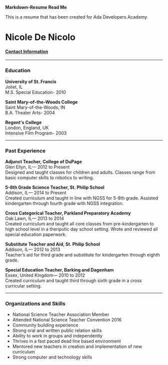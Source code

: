 **Markdown-Resume Read Me**

This is a resume that has been created for Ada Developers Academy.

# **Nicole De Nicolo**

#### [Contact Information](http://evaunt.me/lA1fPB/NicoleDeNicolo) 

___

### **Education** 

**University of St. Francis**  
Joliet, IL  
M.S. Special Education- 2010

**Saint Mary-of-the-Woods College**  
Saint Mary-of-the-Woods, IN  
B.A. Theater Arts- 2004 

**Regent's College**  
London, England, UK  
Intensive Film Program- 2003

---

### **Past Experience**
**Adjunct Teacher, College of DuPage**  
Glen Ellyn, IL— 2012 to Present  
Designed and taught classes for children and adults. Classes range from basic computer skills to robotics to writing. 

**5-8th Grade Science Teacher, St. Philip School**  
Addison, IL— 2014 to Present  
Created curriculum and taught in line with NGSS for 5-8th grade. Assisted kindergarten through fourth grade with NGSS integration. 

**Cross Categorical Teacher, Parkland Preparatory Academy**  
Oak Lawn, IL— 2013 to 2014  
Created curriculum and taught all core classes from pre-kindergarten to high school level in a theriputic day school setting.  Wrote and reviewed all special education paperwork.

**Substitute Teacher and Aid, St. Philip School**  
Addison, IL— 2012 to 2013  
Teacher’s aid for third grade and substitute for kindergarten through eighth grade. 

**Special Education Teacher, Barking and Dagenham**  
Essex, United Kingdom— 2010 to 2012  
Created curriculum and taught third through sixth grade in a cross curricular setting.

---

### **Organizations and Skills**
- National Science Teacher Association Member
- Attended National Science Teacher Convention 2016
- Community building experience
- Strong oral and written  public relation skills
- Ability to work in groups and independently 
- Thrives in a fast paced dead line based environment 
- Mentored new teachers in creation and implementation of new curriculum
- Strong computer and technology skills

